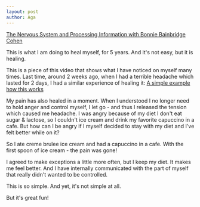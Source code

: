 ```yaml
---
layout: post
author: Aga
---
```


[The Nervous System and Processing Information with Bonnie Bainbridge Cohen](https://www.youtube.com/watch?v=MrFZNrY45ek&t=23s&ab_channel=BonnieBainbridgeCohen)

This is what I am doing to heal myself, for 5 years. And it's not easy, but it is healing.

This is a piece of this video that shows what I have noticed on myself many times. Last time, around 2 weeks ago, when I had a terrible headache which lasted for 2 days, I had a similar experience of healing it:
[A simple example how this works](https://youtu.be/MrFZNrY45ek?t=354)

My pain has also healed in a moment. When I understood I no longer need to hold anger and control myself, I let go - and thus I released the tension which caused me headache. 
I was angry because of my diet I don't eat sugar & lactose, so I couldn't ice cream and drink my favorite capuccino in a cafe. But how can I be angry if I myself decided to stay with my diet and I've felt better while on it? 

So I ate creme brulee ice cream and had a capuccino in a cafe. With the first spoon of ice cream - the pain was gone! 

I agreed to make exceptions a little more often, but I keep my diet. It makes me feel better. And I have internally communicated with the part of myself that really didn't wanted to be controlled. 

This is so simple.
And yet, it's not simple at all.

But it's great fun!
